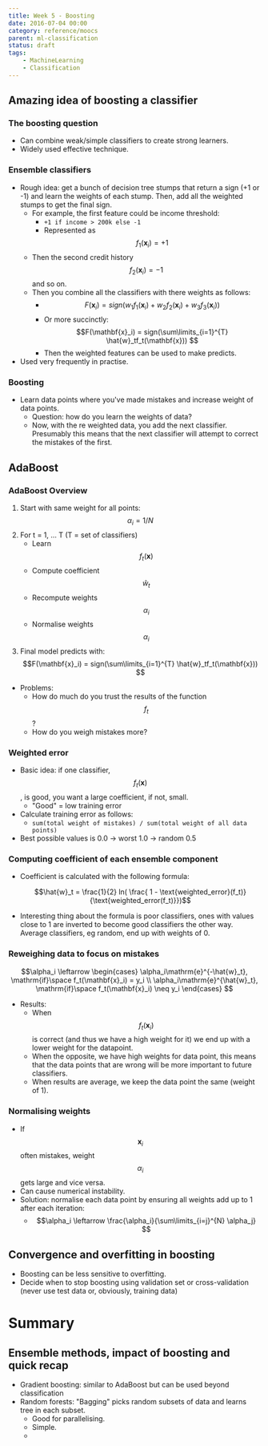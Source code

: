 ```yaml
---
title: Week 5 - Boosting
date: 2016-07-04 00:00
category: reference/moocs
parent: ml-classification
status: draft
tags:
    - MachineLearning
    - Classification
---
```


## Amazing idea of boosting a classifier

### The boosting question

* Can combine weak/simple classifiers to create strong learners.
* Widely used effective technique.

### Ensemble classifiers

* Rough idea: get a bunch of decision tree stumps that return a sign (+1 or -1) and learn the weights of each stump. Then, add all the weighted stumps to get the final sign.
    * For example, the first feature could be income threshold:
	    * ``+1 if income > 200k else -1``
  	    * Represented as $$f_1(\mathbf{x}_i) = +1 $$
    * Then the second credit history $$f_2(\mathbf{x}_i) = -1 $$and so on.
    * Then you combine all the classifiers with there weights as follows:
        * $$F(\mathbf{x}_i) = sign(w_1f_1(\mathbf{x}_i) + w_2f_2(\mathbf{x}_i) + w_3f_3(\mathbf{x}_i)) $$
		* Or more succinctly: $$F(\mathbf{x}_i) = sign(\sum\limits_{i=1}^{T} \hat{w}_tf_t(\mathbf{x})) $$
       * Then the weighted features can be used to make predicts.
* Used very frequently in practise.

### Boosting

* Learn data points where you've made mistakes and increase weight of data points.
    * Question: how do you learn the weights of data?
	* Now, with the re weighted data, you add the next classifier. Presumably this means that the next classifier will attempt to correct the mistakes of the first.

## AdaBoost

### AdaBoost Overview

1. Start with same weight for all points: $$\alpha_i = 1/N $$
2. For t = 1, ... T (T = set of classifiers)
	* Learn $$f_t(\mathbf{x}) $$
   * Compute coefficient $$\hat{w}_t $$ 
   * Recompute weights $$\alpha_i $$
   * Normalise weights $$ \alpha_i $$
3. Final model predicts with: $$F(\mathbf{x}_i) = sign(\sum\limits_{i=1}^{T} \hat{w}_tf_t(\mathbf{x})) $$
* Problems:
    * How do much do you trust the results of the function $$f_t $$?
    * How do you weigh mistakes more?

### Weighted error

* Basic idea: if one classifier, $$f_t(\mathbf{x}) $$, is good, you want a large coefficient, if not, small.
	* "Good" = low training error
* Calculate training error as follows:
    * ``sum(total weight of mistakes) / sum(total weight of all data points)``
* Best possible values is 0.0 -> worst 1.0 -> random 0.5

### Computing coefficient of each ensemble component

* Coefficient is calculated with the following formula:

	$$\hat{w}_t = \frac{1}{2} ln( 
		\frac{ 1 - \text{weighted_error}(f_t)}{\text{weighted_error(f_t)}})$$
	
* Interesting thing about the formula is poor classifiers, ones with values close to 1 are inverted to become good classifiers the other way. Average classifiers, eg random, end up with weights of 0.

### Reweighing data to focus on mistakes

$$\alpha_i \leftarrow \begin{cases} \alpha_i\mathrm{e}^{-\hat{w}_t}, \mathrm{if}\space f_t(\mathbf{x}_i) = y_i \\ \alpha_i\mathrm{e}^{\hat{w}_t}, \mathrm{if}\space f_t(\mathbf{x}_i) \neq y_i \end{cases} $$

* Results:
	* When $$f_t(\mathbf{x}_i) $$is correct (and thus we have a high weight for it) we end up with a lower weight for the datapoint.
   * When the opposite, we have high weights for data point, this means that the data points that are wrong will be more important to future classifiers.
   * When results are average, we keep the data point the same (weight of 1).

### Normalising weights

* If $$\mathbf{x}_i $$often mistakes, weight $$\alpha_i $$gets large and vice versa.
* Can cause numerical instability.
* Solution: normalise each data point by ensuring all weights add up to 1 after each iteration:
	* $$\alpha_i \leftarrow \frac{\alpha_i}{\sum\limits_{i=j}^{N} \alpha_j}  $$

## Convergence and overfitting in boosting

* Boosting can be less sensitive to overfitting.
* Decide when to stop boosting using validation set or cross-validation (never use test data or, obviously, training data)

# Summary

## Ensemble methods, impact of boosting and quick recap

* Gradient boosting: similar to AdaBoost but can be used beyond classification
* Random forests: "Bagging" picks random subsets of data and learns tree in each subset.
	* Good for parallelising.
    * Simple.
    * 
